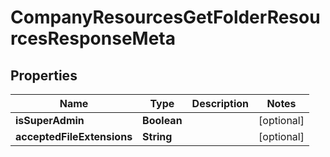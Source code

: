 

# CompanyResourcesGetFolderResourcesResponseMeta


## Properties

| Name | Type | Description | Notes |
|------------ | ------------- | ------------- | -------------|
|**isSuperAdmin** | **Boolean** |  |  [optional] |
|**acceptedFileExtensions** | **String** |  |  [optional] |



